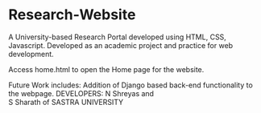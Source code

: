 # Research-Website
A University-based Research Portal developed using HTML, CSS, Javascript. 
Developed as an academic project and practice for web development.

Access home.html to open the Home page for the website.

Future Work includes:
Addition of Django based back-end functionality to the webpage. 
DEVELOPERS: N Shreyas
              and  
            S Sharath
of SASTRA UNIVERSITY            

